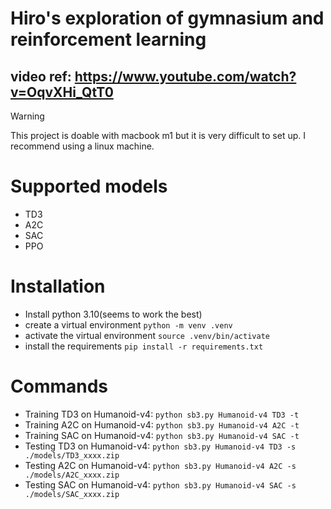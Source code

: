 # Hiro's exploration of gymnasium and reinforcement learning
## video ref: https://www.youtube.com/watch?v=OqvXHi_QtT0

> [!WARNING]
> This project is doable with macbook m1 but it is very difficult to set up. I recommend using a linux machine.

# Supported models
- TD3
- A2C
- SAC
- PPO

# Installation
- Install python 3.10(seems to work the best)
- create a virtual environment `python -m venv .venv`
- activate the virtual environment `source .venv/bin/activate`
- install the requirements `pip install -r requirements.txt`

# Commands
- Training TD3 on Humanoid-v4: `python sb3.py Humanoid-v4 TD3 -t`
- Training A2C on Humanoid-v4: `python sb3.py Humanoid-v4 A2C -t`
- Training SAC on Humanoid-v4: `python sb3.py Humanoid-v4 SAC -t`
- Testing TD3 on Humanoid-v4: `python sb3.py Humanoid-v4 TD3 -s ./models/TD3_xxxx.zip`
- Testing A2C on Humanoid-v4: `python sb3.py Humanoid-v4 A2C -s ./models/A2C_xxxx.zip`
- Testing SAC on Humanoid-v4: `python sb3.py Humanoid-v4 SAC -s ./models/SAC_xxxx.zip`
